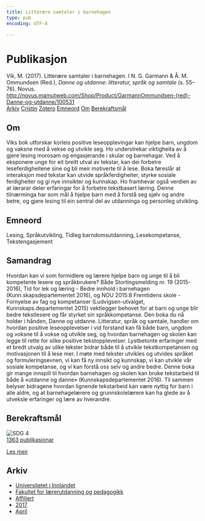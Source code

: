 ```yaml
---
title: Litterære samtaler i barnehagen
type: pub
encoding: UTF-8

---
```

<h1>Publikasjon</h1>
<article id="csl-bib-container-RUCAYSX4" class="csl-bib-container">
  <div class="csl-bib-body"> <div class="csl-entry">Vik, M. (2017). Litterære samtaler i barnehagen. I N. G. Garmann &#38; Å. M. Ommundsen (Red.), <i>Danne og utdanne: litteratur, språk og samtale</i> (s. 55–76). Novus. <a href="http://novus.mamutweb.com/Shop/Product/GarmannOmmundsen-(red)-Danne-og-utdanne/100531">http://novus.mamutweb.com/Shop/Product/GarmannOmmundsen-(red)-Danne-og-utdanne/100531</a></div> </div>
  <div class="csl-bib-buttons">
    <a href="#taxonomy-article-RUCAYSX4" alt="archive" class="csl-bib-button">Arkiv</a>
    <a href="https://app.cristin.no/results/show.jsf?id=1465087" alt="Cristin" class="csl-bib-button">Cristin</a>
    <a href="http://zotero.org/groups/5881554/items/RUCAYSX4" alt="Zotero" class="csl-bib-button">Zotero</a>
    <a href="#keywords-article-RUCAYSX4" alt="keywords" class="csl-bib-button">Emneord</a>
    <a href="#about-article-RUCAYSX4" alt="about_pub" class="csl-bib-button">Om</a>
    <a href="#sdg-article-RUCAYSX4" alt="sdg" class="csl-bib-button">Berekraftsmål</a>
  </div>
  <div id="csl-bib-meta-container-RUCAYSX4"></div>
</article>
<div id="csl-bib-meta-RUCAYSX4" class="csl-bib-meta">
  <article id="about-article-RUCAYSX4" class="about_pub-article">
    <h1>Om</h1>
    Viks bok utforskar korleis positive leseopplevingar kan hjelpe barn, ungdom og vaksne med å vekse og utvikle seg. Ho understrekar viktigheita av å gjere lesing morosam og engasjerande i skular og barnehagar. Ved å eksponere unge for eit breitt utval av tekstar, kan dei forbetre leseferdigheitene sine og bli meir motiverte til å lese. Boka føreslår at interaksjon med tekstar kan utvide språkferdigheiter, styrke sosiale ferdigheiter og gi nye innsikter og kunnskap. Ho framhevar også verdien av at lærarar deler erfaringar for å forbetre tekstbasert læring. Denne tilnærminga har som mål å hjelpe barn med å forstå seg sjølv og andre betre, og gjere lesing til ein sentral del av utdanninga og personleg utvikling.
  </article>
  <article id="keywords-article-RUCAYSX4" class="keywords-article">
    <h1>Emneord</h1>
    Lesing, Språkutvikling, Tidleg barndomsutdanning, Lesekompetanse, Tekstengasjement
  </article>
  <article id="abstract-article-RUCAYSX4" class="abstract-article">
    <h1>Samandrag</h1>
    Hvordan kan vi som formidlere og lærere hjelpe barn og unge til å bli kompetente lesere og språkbrukere? Både Stortingsmelding nr. 19 (2015-2016), Tid for lek og læring - Bedre innhold i barnehagen (Kunn.skapsdepartementet 2016), og NOU 2015:8 Fremtidens skole - Fornyelse av fag og kompetanser (Ludvigsen-utvalget, Kunnskaps.departementet 2015) vektlegger behovet for at barn og unge blir bedre tekstlesere og får styrket sin språkkompetanse. Den boka du nå holder i hånden, Danne og utdanne. Litteratur, språk og samtale, handler om hvordan positive leseopplevelser i vid forstand kan få både barn, ungdom og voksne til å vokse og utvikle seg, og hvordan barnehagen og skolen kan legge til rette for slike positive tekstopplevelser. Lystbetonte erfaringer med et bredt utvalg av ulike tekster bidrar både til å utvikle tekstkompetansen og motivasjonen til å lese mer. I møte med tekster utvikles og utvides språket og formuleringsevnen, vi kan få ny innsikt og kunnskap, vi kan utvikle vår sosiale kompetanse, og vi kan forstå oss selv og andre bedre. Denne boka gir mange innspill til hvordan barnehagen og skolen kan bruke tekstarbeid til både å «utdanne og danne» (Kunnskapsdepartementet 2016). Til sammen belyser bidragene hvordan lignende tekstarbeid kan være nyttig for barn i alle aldre, og at barnehagelærere og grunnskolelærere kan ha glede av å utveksle erfaringer og lære av hverandre.
  </article>
  <article id="sdg-article-RUCAYSX4" class="sdg-article">
    <h1>Berekraftsmål</h1>
    <div class="sdg-container"><div id="sdg4" class="sdg">
        <img src="{{< params subfolder >}}images/sdg/sdg04_nn.png" class="image" alt="SDG 4">
        <div class="sdg-overlay">
          <a href="{{< params subfolder >}}nn/archive/?sdg=4#archive" class="sdg-publication-count"><span>1363</span> publikasjonar</a>
          <p><a href="https://fn.no/om-fn/fns-baerekraftsmaal/god-utdanning?lang=nno-NO" class="sdg-read-more">Les meir</a></p>
        </div>
      </div></div>
  </article>
  <article id="taxonomy-article-RUCAYSX4" class="taxonomy-article">
    <h1>Arkiv</h1>
    <ul>
      <li><a href="{{< params subfolder >}}nn/archive/?key=3DCRN523">Universitetet i Innlandet</a></li>
      <li><a href="{{< params subfolder >}}nn/archive/?key=WYNZA47F">Fakultet for lærerutdanning og pedagogikk</a></li>
      <li><a href="{{< params subfolder >}}nn/archive/?key=2ZAN5K7T">Affiliert</a></li>
      <li><a href="{{< params subfolder >}}nn/archive/?key=6HCJH8II">2017</a></li>
      <li><a href="{{< params subfolder >}}nn/archive/?key=8T4GW4L8">April</a></li>
    </ul>
  </article>
</div>
